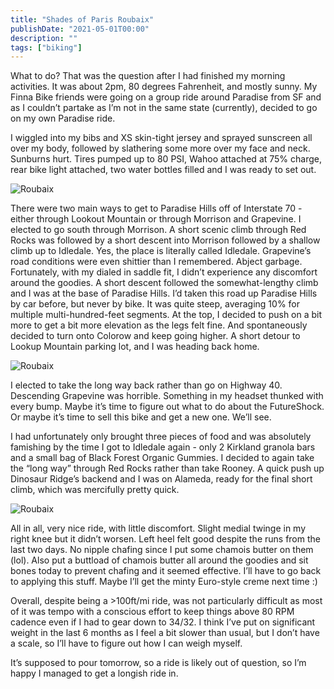 ```yaml
---
title: "Shades of Paris Roubaix"
publishDate: "2021-05-01T00:00"
description: ""
tags: ["biking"]
---
```


What to do? That was the question after I had finished my morning activities. It was about 2pm, 80 degrees Fahrenheit, and mostly sunny. My Finna Bike friends were going on a group ride around Paradise from SF and as I couldn’t partake as I’m not in the same state (currently), decided to go on my own Paradise ride.

I wiggled into my bibs and XS skin-tight jersey and sprayed sunscreen all over my body, followed by slathering some more over my face and neck. Sunburns hurt. Tires pumped up to 80 PSI, Wahoo attached at 75% charge, rear bike light attached, two water bottles filled and I was ready to set out.

![Roubaix](/images/paris-roubaix3.jpeg)

There were two main ways to get to Paradise Hills off of Interstate 70 - either through Lookout Mountain or through Morrison and Grapevine. I elected to go south through Morrison. A short scenic climb through Red Rocks was followed by a short descent into Morrison followed by a shallow climb up to Idledale. Yes, the place is literally called Idledale. Grapevine’s road conditions were even shittier than I remembered. Abject garbage. Fortunately, with my dialed in saddle fit, I didn’t experience any discomfort around the goodies. A short descent followed the somewhat-lengthy climb and I was at the base of Paradise Hills. I’d taken this road up Paradise Hills by car before, but never by bike. It was quite steep, averaging 10% for multiple multi-hundred-feet segments. At the top, I decided to push on a bit more to get a bit more elevation as the legs felt fine. And spontaneously decided to turn onto Colorow and keep going higher. A short detour to Lookup Mountain parking lot, and I was heading back home.

![Roubaix](/images/paris-roubaix4.jpeg)

I elected to take the long way back rather than go on Highway 40. Descending Grapevine was horrible. Something in my headset thunked with every bump. Maybe it’s time to figure out what to do about the FutureShock. Or maybe it’s time to sell this bike and get a new one. We’ll see.

I had unfortunately only brought three pieces of food and was absolutely famishing by the time I got to Idledale again - only 2 Kirkland granola bars and a small bag of Black Forest Organic Gummies. I decided to again take the “long way” through Red Rocks rather than take Rooney. A quick push up Dinosaur Ridge’s backend and I was on Alameda, ready for the final short climb, which was mercifully pretty quick.

![Roubaix](/images/paris-roubaix2.jpeg)

All in all, very nice ride, with little discomfort. Slight medial twinge in my right knee but it didn’t worsen. Left heel felt good despite the runs from the last two days. No nipple chafing since I put some chamois butter on them (lol). Also put a buttload of chamois butter all around the goodies and sit bones today to prevent chafing and it seemed effective. I’ll have to go back to applying this stuff. Maybe I’ll get the minty Euro-style creme next time :)

Overall, despite being a >100ft/mi ride, was not particularly difficult as most of it was tempo with a conscious effort to keep things above 80 RPM cadence even if I had to gear down to 34/32. I think I’ve put on significant weight in the last 6 months as I feel a bit slower than usual, but I don’t have a scale, so I’ll have to figure out how I can weigh myself.

It’s supposed to pour tomorrow, so a ride is likely out of question, so I’m happy I managed to get a longish ride in.
